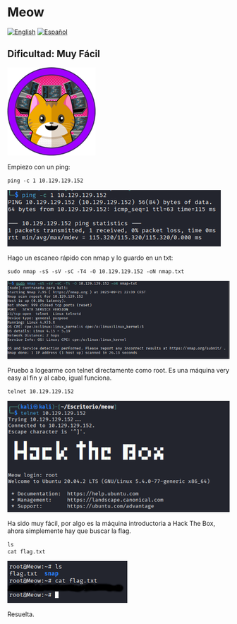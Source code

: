 # Meow
[![English](https://img.shields.io/badge/English-blue.svg)](README.md) [![Español](https://img.shields.io/badge/Español-green.svg)](README.es.md)

## Dificultad: Muy Fácil

<img src="img/logo.png" alt="Alt Text" width="200">

Empiezo con un ping:

```
ping -c 1 10.129.129.152
```

![ping](img/1.png)

Hago un escaneo rápido con nmap y lo guardo en un txt:

```
sudo nmap -sS -sV -sC -T4 -O 10.129.129.152 -oN nmap.txt
```

![nmap](img/2.png)

Pruebo a logearme con telnet directamente como root. Es una máquina very easy al fin y al cabo, igual funciona.

```
telnet 10.129.129.152
```

![telnet](img/3.png)

Ha sido muy fácil, por algo es la máquina introductoria a Hack The Box, ahora simplemente hay que buscar la flag.

```
ls
cat flag.txt
```

![flag](img/4.png)

Resuelta.